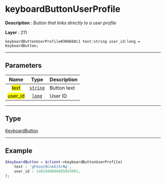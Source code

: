 # keyboardButtonUserProfile

**Description** : *Button that links directly to a user profile*

**Layer** : 211

```tl
keyboardButtonUserProfile#308660c1 text:string user_id:long = KeyboardButton;
```

---

## Parameters

| Name | Type | Description |
| :---: | :---: | :--- |
| <mark>text</mark> | [`string`](type/string) | Button text |
| <mark>user_id</mark> | [`long`](type/long) | User ID |

---

## Type

[KeyboardButton](type/KeyboardButton)

---

## Example

```php
$keyboardButton = $client->keyboardButtonUserProfile(
	text : 'gFdze19CnkDJ3rNq',
	user_id : 1482948896885093091,
);
```